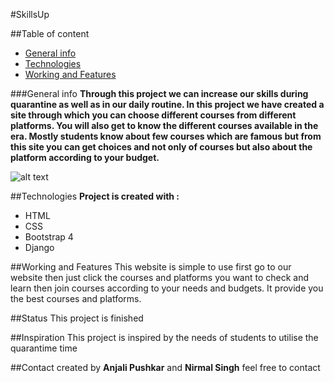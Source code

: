 #SkillsUp

##Table of content
* [General info](#general-info)
* [Technologies](#technologies)
* [Working and Features](#working-and-features)

###General info
**Through this project we can increase our skills during quarantine as well as in our daily routine. In this project we have created a site through which you can choose different courses from different platforms. You will also get to know the different courses available in the era. Mostly students know about few courses which are famous but from this site you can get choices and not only of courses but also about the platform according to your budget.**

![alt text](coder.jpg)

##Technologies
**Project is created with :**
* HTML
* CSS
* Bootstrap 4
* Django

##Working and Features
This website is simple to use first go to our website then just click the courses and platforms you want to check and learn then join courses according to your needs and budgets. It provide you the best courses and platforms.

##Status
This project is finished

##Inspiration
This project is inspired by the needs of students to utilise the quarantime time  

##Contact
created by **Anjali Pushkar** and **Nirmal Singh** feel free to contact
 
